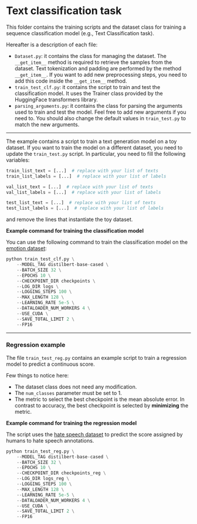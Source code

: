 # Text classification task

This folder contains the training scripts and the dataset class for training a sequence classification model (e.g., Text Classification task).

Hereafter is a description of each file:

- `Dataset.py`: it contains the class for managing the dataset. The `__get_item__` method is required to retrieve the samples from the dataset. Text tokenization and padding are performed by the method `__get_item__`. If you want to add new preprocessing steps, you need to add this code inside the `__get_item__` method.
- `train_test_clf.py`: it contains the script to train and test the classification model. It uses the Trainer class provided by the HuggingFace transformers library.
- `parsing_arguments.py`: it contains the class for parsing the arguments used to train and test the model. Feel free to add new arguments if you need to. You should also change the default values in `train_test.py` to match the new arguments. 

---

The example contains a script to train a text generation model on a toy dataset. If you want to train the model on a different dataset, you need to update the `train_test.py` script. In particular, you need to fill the following variables:

```python
train_list_text = [...]  # replace with your list of texts
train_list_labels = [...]  # replace with your list of labels

val_list_text = [...]  # replace with your list of texts
val_list_labels = [...]  # replace with your list of labels

test_list_text = [...]  # replace with your list of texts
test_list_labels = [...]  # replace with your list of labels
```

and remove the lines that instantiate the toy dataset.

**Example command for training the classification model**

You can use the following command to train the classification model on the [emotion dataset](https://huggingface.co/datasets/emotion):

```python
python train_test_clf.py \
    --MODEL_TAG distilbert-base-cased \
    --BATCH_SIZE 32 \
    --EPOCHS 10 \
    --CHECKPOINT_DIR checkpoints \
    --LOG_DIR logs \
    --LOGGING_STEPS 100 \
    --MAX_LENGTH 128 \
    --LEARNING_RATE 5e-5 \
    --DATALOADER_NUM_WORKERS 4 \
    --USE_CUDA \
    --SAVE_TOTAL_LIMIT 2 \
    --FP16 
```

---

### Regression example

The file `train_test_reg.py` contains an example script to train a regression model to predict a continuous score. 

Few things to notice here:

- The dataset class does not need any modification.
- The `num_classes` parameter must be set to 1.
- The metric to select the best checkpoint is the mean absolute error. In contrast to accuracy, the best checkpoint is selected by **minimizing** the metric.

**Example command for training the regression model**

The script uses the [hate speech dataset](https://huggingface.co/datasets/ucberkeley-dlab/measuring-hate-speech) to predict the score assigned by humans to hate speech annotations.

```python
python train_test_reg.py \
    --MODEL_TAG distilbert-base-cased \
    --BATCH_SIZE 32 \
    --EPOCHS 10 \
    --CHECKPOINT_DIR checkpoints_reg \
    --LOG_DIR logs_reg \
    --LOGGING_STEPS 100 \
    --MAX_LENGTH 128 \
    --LEARNING_RATE 5e-5 \
    --DATALOADER_NUM_WORKERS 4 \
    --USE_CUDA \
    --SAVE_TOTAL_LIMIT 2 \
    --FP16 
```
